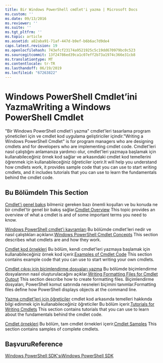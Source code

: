 ```yaml
---
title: Bir Windows PowerShell cmdlet'i yazma | Microsoft Docs
ms.custom: ''
ms.date: 09/13/2016
ms.reviewer: ''
ms.suite: ''
ms.tgt_pltfrm: ''
ms.topic: article
ms.assetid: a82aba91-71af-447d-b9ef-b6b6ac7d9de4
caps.latest.revision: 19
ms.openlocfilehash: 743efcf23174a9521925c5c19dd670979bc0c523
ms.sourcegitcommit: 13f24786ed39ca1c07eff2b73a1974c366e31cb8
ms.translationtype: MT
ms.contentlocale: tr-TR
ms.lasthandoff: 06/19/2019
ms.locfileid: "67263822"
---
```

# <a name="writing-a-windows-powershell-cmdlet"></a><span data-ttu-id="791f4-102">Windows PowerShell Cmdlet’ini Yazma</span><span class="sxs-lookup"><span data-stu-id="791f4-102">Writing a Windows PowerShell Cmdlet</span></span>

<span data-ttu-id="791f4-103">"Bir Windows PowerShell cmdlet'i yazma" cmdlet'leri tasarlama program yöneticileri için ve cmdlet kod uygulama geliştiriciler içindir.</span><span class="sxs-lookup"><span data-stu-id="791f4-103">"Writing a Windows PowerShell Cmdlet" is for program managers who are designing cmdlets and for developers who are implementing cmdlet code.</span></span> <span data-ttu-id="791f4-104">Cmdlet'leri nasıl çalıştığını anlamanıza yardımcı olur, cmdlet'leri yazmaya başlamak için kullanabileceğiniz örnek kod sağlar ve arkasındaki cmdlet kod temellerini öğrenmek için kullanabileceğiniz öğreticiler içerir.</span><span class="sxs-lookup"><span data-stu-id="791f4-104">It will help you understand how cmdlets work, it provides sample code that you can use to start writing cmdlets, and it includes tutorials that you can use to learn the fundamentals behind the cmdlet code.</span></span>

## <a name="in-this-section"></a><span data-ttu-id="791f4-105">Bu Bölümde</span><span class="sxs-lookup"><span data-stu-id="791f4-105">In This Section</span></span>

<span data-ttu-id="791f4-106">[Cmdlet'i genel bakış](./cmdlet-overview.md) bilmeniz gereken bazı önemli koşulları ve bu konuda ne bir cmdlet'tir genel bir bakış sağlar.</span><span class="sxs-lookup"><span data-stu-id="791f4-106">[Cmdlet Overview](./cmdlet-overview.md) This topic provides an overview of what a cmdlet is and of some important terms you need to know.</span></span>

<span data-ttu-id="791f4-107">[Windows PowerShell cmdlet'i kavramları](./windows-powershell-cmdlet-concepts.md) Bu bölümde cmdlet'leri nedir ve nasıl çalıştıkları açıklanır.</span><span class="sxs-lookup"><span data-stu-id="791f4-107">[Windows PowerShell Cmdlet Concepts](./windows-powershell-cmdlet-concepts.md) This section describes what cmdlets are and how they work.</span></span>

<span data-ttu-id="791f4-108">[Cmdlet kod örnekleri](./examples-of-cmdlet-code.md) Bu bölüm, kendi cmdlet'leri yazmaya başlamak için kullanabileceğiniz örnek kod içerir.</span><span class="sxs-lookup"><span data-stu-id="791f4-108">[Examples of Cmdlet Code](./examples-of-cmdlet-code.md) This section contains example code that you can use to start writing your own cmdlets.</span></span>

<span data-ttu-id="791f4-109">[Cmdlet çıkışı için biçimlendirme dosyaları yazma](../format/writing-a-powershell-formatting-file.md) Bu bölümde biçimlendirme dosyalarının nasıl oluşturulacağını açıklar.</span><span class="sxs-lookup"><span data-stu-id="791f4-109">[Writing Formatting Files for Cmdlet Output](../format/writing-a-powershell-formatting-file.md) This section describe how to create formatting files.</span></span> <span data-ttu-id="791f4-110">Biçimlendirme dosyaları, PowerShell komut satırında nesneleri biçimini tanımlar.</span><span class="sxs-lookup"><span data-stu-id="791f4-110">Formatting files define how PowerShell displays objects at the command line.</span></span>

<span data-ttu-id="791f4-111">[Yazma cmdlet'leri için öğreticiler](./tutorials-for-writing-cmdlets.md) cmdlet kod arkasında temelleri hakkında bilgi edinmek için kullanabileceğiniz öğreticiler Bu bölüm içerir.</span><span class="sxs-lookup"><span data-stu-id="791f4-111">[Tutorials for Writing Cmdlets](./tutorials-for-writing-cmdlets.md) This section contains tutorials that you can use to learn about the fundamentals behind the cmdlet code.</span></span>

<span data-ttu-id="791f4-112">[Cmdlet örnekleri](./cmdlet-samples.md) Bu bölüm, tam cmdlet örnekleri içerir.</span><span class="sxs-lookup"><span data-stu-id="791f4-112">[Cmdlet Samples](./cmdlet-samples.md) This section contains samples of complete cmdlets.</span></span>

## <a name="reference"></a><span data-ttu-id="791f4-113">Başvuru</span><span class="sxs-lookup"><span data-stu-id="791f4-113">Reference</span></span>

[<span data-ttu-id="791f4-114">Windows PowerShell SDK'sı</span><span class="sxs-lookup"><span data-stu-id="791f4-114">Windows PowerShell SDK</span></span>](../windows-powershell-reference.md)
